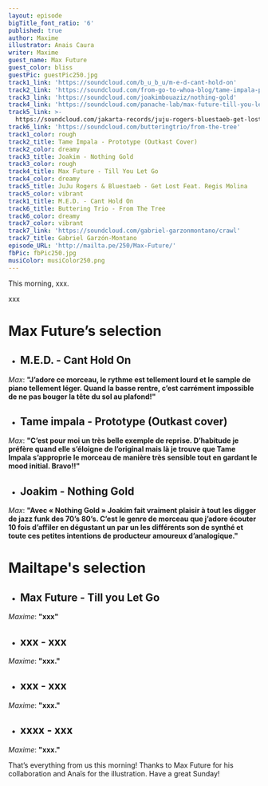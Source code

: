 ```yaml
---
layout: episode
bigTitle_font_ratio: '6'
published: true
author: Maxime
illustrator: Anais Caura
writer: Maxime
guest_name: Max Future
guest_color: bliss
guestPic: guestPic250.jpg
track1_link: 'https://soundcloud.com/b_u_b_u/m-e-d-cant-hold-on'
track2_link: 'https://soundcloud.com/from-go-to-whoa-blog/tame-impala-prototype-outkast'
track3_link: 'https://soundcloud.com/joakimbouaziz/nothing-gold'
track4_link: 'https://soundcloud.com/panache-lab/max-future-till-you-let-go'
track5_link: >-
  https://soundcloud.com/jakarta-records/juju-rogers-bluestaeb-get-lost-feat-regis-molina-pre-order-in-description
track6_link: 'https://soundcloud.com/butteringtrio/from-the-tree'
track1_color: rough
track2_title: Tame Impala - Prototype (Outkast Cover)
track2_color: dreamy
track3_title: Joakim - Nothing Gold
track3_color: rough
track4_title: Max Future - Till You Let Go
track4_color: dreamy
track5_title: JuJu Rogers & Bluestaeb - Get Lost Feat. Regis Molina
track5_color: vibrant
track1_title: M.E.D. - Cant Hold On
track6_title: Buttering Trio - From The Tree
track6_color: dreamy
track7_color: vibrant
track7_link: 'https://soundcloud.com/gabriel-garzonmontano/crawl'
track7_title: Gabriel Garzón-Montano
episode_URL: 'http://mailta.pe/250/Max-Future/'
fbPic: fbPic250.jpg
musiColor: musiColor250.png
---
```

<p id="introduction">This morning, xxx.</p>

<p>xxx</p>

# **Max Future’s selection**

+ ## M.E.D. - Cant Hold On
_Max_: **"**J’adore ce morceau, le rythme est tellement lourd et le sample de piano tellement léger. Quand la basse rentre, c’est carrément impossible de ne pas bouger la tête du sol au plafond!**"**

+ ## Tame impala - Prototype (Outkast cover) 
_Max_: **"**C’est pour moi un très belle exemple de reprise. D’habitude je préfère quand elle s’éloigne de l’original mais là je trouve que Tame Impala s’approprie le morceau de manière très sensible tout en gardant le mood initial. Bravo!!**"**

+ ## Joakim - Nothing Gold
_Max_: **"**Avec « Nothing Gold » Joakim fait vraiment plaisir à tout les digger de jazz funk des 70’s 80’s. C’est le genre de morceau que j’adore écouter 10 fois d’affiler en dégustant un par un les différents son de synthé et toute ces petites intentions de producteur amoureux d’analogique.**"**


# Mailtape's selection

+ ## Max Future - Till you Let Go
_Maxime_: **"**xxx**"** 

+ ## xxx - xxx
_Maxime_: **"**xxx.**"**

+ ## xxx - xxx
_Maxime_: **"**xxx.**"**

+ ## xxxx - xxx
_Maxime_: **"**xxx.**"**


<p id="outroduction">That’s everything from us this morning! Thanks to Max Future for his collaboration and Anaïs for the illustration. Have a great Sunday!</p>
